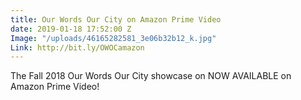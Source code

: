 ```yaml
---
title: Our Words Our City on Amazon Prime Video
date: 2019-01-18 17:52:00 Z
Image: "/uploads/46165282581_3e06b32b12_k.jpg"
Link: http://bit.ly/OWOCamazon
---
```


The Fall 2018 Our Words Our City showcase on NOW AVAILABLE on Amazon Prime Video!